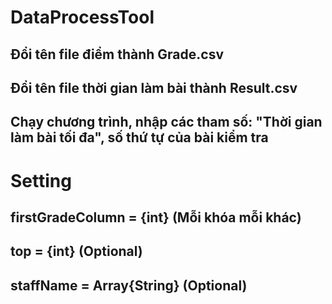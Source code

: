 # DataProcessTool

## Đổi tên file điểm thành Grade.csv
## Đổi tên file thời gian làm bài thành Result.csv
## Chạy chương trình, nhập các tham số: "Thời gian làm bài tối đa", số thứ tự của bài kiểm tra

# Setting

## firstGradeColumn = {int} (Mỗi khóa mỗi khác)
## top = {int} (Optional)
## staffName = Array{String} (Optional)